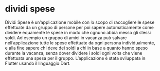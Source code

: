 # dividi spese

Dividi Spese è un’applicazione mobile con lo scopo di raccogliere le spese effettuate da un gruppo di persone per poi sapere automaticamente come dividere equamente le spese in modo che ognuno abbia messo gli stessi soldi. Ad esempio un gruppo di amici in vacanza può salvare nell’applicazione tutte le spese effettuate da ogni persona individualmente, e alla fine sapere chi deve dei soldi a chi in base a quanto hanno speso durante la vacanza, senza dover dividere i soldi ogni volta che viene effettuata una spesa per il gruppo.
L’applicazione è stata sviluppata in Flutter usando il linguaggio Dart.

